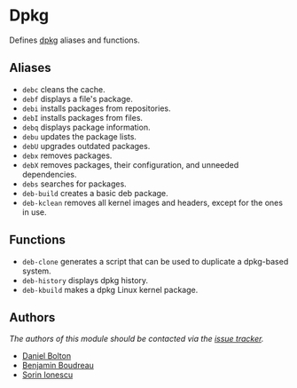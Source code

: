 Dpkg
====

Defines [dpkg][1] aliases and functions.

Aliases
-------

- `debc` cleans the cache.
- `debf` displays a file's package.
- `debi` installs packages from repositories.
- `debI` installs packages from files.
- `debq` displays package information.
- `debu` updates the package lists.
- `debU` upgrades outdated packages.
- `debx` removes packages.
- `debX` removes packages, their configuration, and unneeded dependencies.
- `debs` searches for packages.
- `deb-build` creates a basic deb package.
- `deb-kclean` removes all kernel images and headers, except for the ones in
  use.

Functions
---------

- `deb-clone` generates a script that can be used to duplicate a dpkg-based
  system.
- `deb-history` displays dpkg history.
- `deb-kbuild` makes a dpkg Linux kernel package.

Authors
-------

*The authors of this module should be contacted via the [issue tracker][2].*

  - [Daniel Bolton](https://github.com/dbb)
  - [Benjamin Boudreau](https://github.com/dreur)
  - [Sorin Ionescu](https://github.com/sorin-ionescu)

[1]: http://wiki.debian.org/Teams/Dpkg
[2]: https://github.com/sorin-ionescu/prezto/issues

